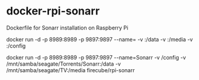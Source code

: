 # docker-rpi-sonarr
Dockerfile for Sonarr installation on Raspberry Pi

docker run -d -p 8989:8989 -p 9897:9897 --name=<container name> -v <path for data files>:/data -v <path for media files>:/media -v <path for config files>:/config <docker image>

docker run -d -p 8989:8989 -p 9897:9897 --name=Sonarr -v /config -v /mnt/samba/seagate/Torrents/Sonarr:/data -v /mnt/samba/seagate/TV:/media firecube/rpi-sonarr
